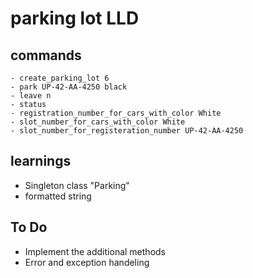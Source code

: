 # parking lot LLD

## commands

    - create_parking_lot 6
    - park UP-42-AA-4250 black
    - leave n
    - status
    - registration_number_for_cars_with_color White
    - slot_number_for_cars_with_color White
    - slot_number_for_registeration_number UP-42-AA-4250

## learnings

- Singleton class "Parking"
- formatted string

## To Do

- Implement the additional methods
- Error and exception handeling
